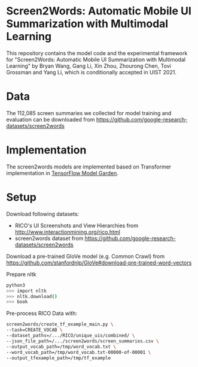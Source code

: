 # Screen2Words: Automatic Mobile UI Summarization with Multimodal Learning
This repository contains the model code and the experimental framework for "Screen2Words: Automatic Mobile UI Summarization with Multimodal Learning" by Bryan Wang, Gang Li, Xin Zhou, Zhourong Chen, Tovi Grossman and Yang Li, which is conditionally accepted in UIST 2021.

# Data
The 112,085 screen summaries we collected for model training and evaluation can be downloaded from https://github.com/google-research-datasets/screen2words

# Implementation
The screen2words models are implemented based on Transformer implementation in [TensorFlow Model Garden](https://github.com/tensorflow/models).

# Setup

Download following datasets:

- RICO's UI Screenshots and View Hierarchies from http://www.interactionmining.org/rico.html
- screen2words dataset from https://github.com/google-research-datasets/screen2words

Download a pre-trained GloVe model (e.g. Common Crawl) from https://github.com/stanfordnlp/GloVe#download-pre-trained-word-vectors

Prepare nltk
```bash
python3
>>> import nltk
>>> nltk.download()
>>> book
```

Pre-process RICO Data with:
```bash
screen2words/create_tf_example_main.py \
--task=CREATE_VOCAB \
--dataset_paths=/.../RICO/unique_uis/combined/ \
--json_file_path=/.../screen2words/screen_summaries.csv \
--output_vocab_path=/tmp/word_vocab.txt \
--word_vocab_path=/tmp/word_vocab.txt-00000-of-00001 \
--output_tfexample_path=/tmp/tf_example
```